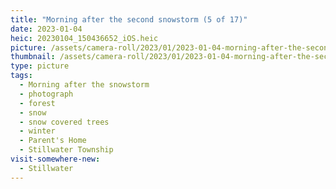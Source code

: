 ```yaml
---
title: "Morning after the second snowstorm (5 of 17)"
date: 2023-01-04
heic: 20230104_150436652_iOS.heic
picture: /assets/camera-roll/2023/01/2023-01-04-morning-after-the-second-snowstorm-05/20230104_150436652_iOS.jpg
thumbnail: /assets/camera-roll/2023/01/2023-01-04-morning-after-the-second-snowstorm-05/20230104_150436652_iOS-thumbnail.jpg
type: picture
tags:
  - Morning after the snowstorm
  - photograph
  - forest
  - snow
  - snow covered trees
  - winter
  - Parent's Home
  - Stillwater Township
visit-somewhere-new:
  - Stillwater
---
```

